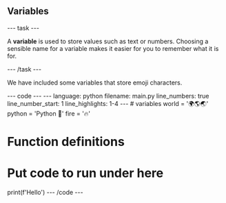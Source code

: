 <h2 class="c-project-heading--explainer">Variables</h2>

--- task ---

A **variable** is used to store values such as text or numbers. Choosing a sensible name for a variable makes it easier for you to remember what it is for.

--- /task ---

We have included some variables that store emoji characters.

<div class="c-project-code">
--- code ---
---
language: python
filename: main.py
line_numbers: true
line_number_start: 1
line_highlights: 1-4
---
# variables
world = '🌍🌎🌏'
python = 'Python 🐍'
fire = '🔥'

# Function definitions
  
# Put code to run under here
print(f'Hello')
--- /code ---
</div>


